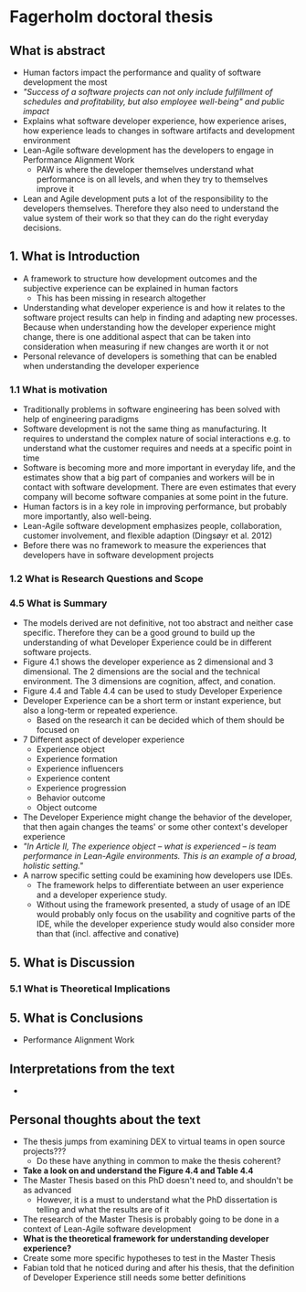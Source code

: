 # Fagerholm doctoral thesis

## What is abstract

- Human factors impact the performance and quality of software development the most
- *"Success of a software projects can not only include fulfillment of schedules and profitability, but also employee well-being" and public impact*
- Explains what software developer experience, how experience arises, how experience leads to changes in software artifacts and development environment 
- Lean-Agile software development has the developers to engage in Performance Alignment Work
  - PAW is where the developer themselves understand what performance is on all levels, and when they try to themselves improve it
- Lean and Agile development puts a lot of the responsibility to the developers themselves. Therefore they also need to understand the value system of their work so that they can do the right everyday decisions.  

## 1. What is Introduction

- A framework to structure how development outcomes and the subjective experience can be explained in human factors
  - This has been missing in research altogether
- Understanding what developer experience is and how it relates to the software project results can help in finding and adapting new processes. Because when understanding how the developer experience might change, there is one additional aspect that can be taken into consideration when measuring if new changes are worth it or not
- Personal relevance of developers is something that can be enabled when understanding the developer experience
  
### 1.1 What is motivation

- Traditionally problems in software engineering has been solved with help of engineering paradigms
- Software development is not the same thing as manufacturing. It requires to understand the complex nature of social interactions e.g. to understand what the customer requires and needs at a specific point in time
- Software is becoming more and more important in everyday life, and the estimates show that a big part of companies and workers will be in contact with software development. There are even estimates that every company will become software companies at some point in the future.
- Human factors is in a key role in improving performance, but probably more importantly, also well-being.
- Lean-Agile software development emphasizes people, collaboration, customer involvement, and flexible adaption (Dingsøyr et al. 2012)
- Before there was no framework to measure the experiences that developers have in software development projects

### 1.2 What is Research Questions and Scope

### 4.5 What is Summary

- The models derived are not definitive, not too abstract and neither case specific. Therefore they can be a good ground to build up the understanding of what Developer Experience could be in different software projects.
- Figure 4.1 shows the developer experience as 2 dimensional and 3 dimensional. The 2 dimensions are the social and the technical environment. The 3 dimensions are cognition, affect, and conation. 
- Figure 4.4 and Table 4.4 can be used to study Developer Experience
- Developer Experience can be a short term or instant experience, but also a long-term or repeated experience.
  - Based on the research it can be decided which of them should be focused on
- 7 Different aspect of developer experience
  - Experience object
  - Experience formation
  - Experience influencers
  - Experience content
  - Experience progression
  - Behavior outcome
  - Object outcome
- The Developer Experience might change the behavior of the developer, that then again changes the teams' or some other context's developer experience
- *"In Article II, The experience object – what is experienced – is team performance in Lean-Agile environments. This is an example of a broad, holistic setting."*
- A narrow specific setting could be examining how developers use IDEs.
  - The framework helps to differentiate between an user experience and a developer experience study.
  - Without using the framework presented, a study of usage of an IDE would probably only focus on the usability and cognitive parts of the IDE, while the developer experience study would also consider more than that (incl. affective and conative)

## 5. What is Discussion

### 5.1 What is Theoretical Implications

## 5. What is Conclusions

- Performance Alignment Work

## Interpretations from the text
- 

## Personal thoughts about the text

- The thesis jumps from examining DEX to virtual teams in open source projects???
  - Do these have anything in common to make the thesis coherent?
- **Take a look on and understand the Figure 4.4 and Table 4.4**
- The Master Thesis based on this PhD doesn't need to, and shouldn't be as advanced
  - However, it is a must to understand what the PhD dissertation is telling and what the results are of it
- The research of the Master Thesis is probably going to be done in a context of Lean-Agile software development
- **What is the theoretical framework for understanding developer experience?**
- Create some more specific hypotheses to test in the Master Thesis
- Fabian told that he noticed during and after his thesis, that the definition of Developer Experience still needs some better definitions